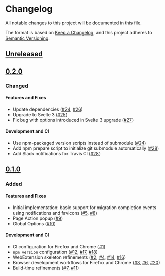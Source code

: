 # Changelog

All notable changes to this project will be documented in this file.

The format is based on [Keep a Changelog](https://keepachangelog.com/en/1.0.0/),
and this project adheres to [Semantic Versioning](https://semver.org/spec/v2.0.0.html).

## [Unreleased]

## [0.2.0]

### Changed

#### Features and Fixes

-   Update dependencies ([#24], [#26])
-   Upgrade to Svelte 3 ([#25])
-   Fix bug with options introduced in Svelte 3 upgrade ([#27])

#### Development and CI

-   Use npm-packaged version scripts instead of submodule ([#24])
-   Add npm prepare script to initialize git submodule automatically ([#28])
-   Add Slack notifications for Travis CI ([#28])

[#24]: https://github.com/jarrodldavis/migrate-guru-notification-webext/issues/24

[#25]: https://github.com/jarrodldavis/migrate-guru-notification-webext/issues/25

[#26]: https://github.com/jarrodldavis/migrate-guru-notification-webext/issues/26

[#27]: https://github.com/jarrodldavis/migrate-guru-notification-webext/issues/27

[#28]: https://github.com/jarrodldavis/migrate-guru-notification-webext/issues/28

## [0.1.0]

### Added

#### Features and Fixes

-   Initial implementation: basic support for migration completion events using notifications and favicons ([#5], [#8])
-   Page Action popup ([#9])
-   Global Options ([#10])

[#5]: https://github.com/jarrodldavis/migrate-guru-notification-webext/issues/5

[#8]: https://github.com/jarrodldavis/migrate-guru-notification-webext/issues/8

[#9]: https://github.com/jarrodldavis/migrate-guru-notification-webext/pull/9

[#10]: https://github.com/jarrodldavis/migrate-guru-notification-webext/pull/10

#### Development and CI

-   CI configuration for Firefox and Chrome ([#1])
-   `npm version` configuration ([#12], [#17], [#18])
-   WebExtension skeleton refinements ([#2], [#4], [#14], [#16])
-   Browser development workflows for Firefox and Chrome ([#3], [#6], [#20])
-   Build-time refinements ([#7], [#11])

[#1]: https://github.com/jarrodldavis/migrate-guru-notification-webext/issues/1

[#12]: https://github.com/jarrodldavis/migrate-guru-notification-webext/issues/12

[#17]: https://github.com/jarrodldavis/migrate-guru-notification-webext/issues/17

[#18]: https://github.com/jarrodldavis/migrate-guru-notification-webext/issues/18

[#2]: https://github.com/jarrodldavis/migrate-guru-notification-webext/issues/2

[#4]: https://github.com/jarrodldavis/migrate-guru-notification-webext/issues/4

[#14]: https://github.com/jarrodldavis/migrate-guru-notification-webext/issues/14

[#16]: https://github.com/jarrodldavis/migrate-guru-notification-webext/issues/16

[#3]: https://github.com/jarrodldavis/migrate-guru-notification-webext/pull/3

[#6]: https://github.com/jarrodldavis/migrate-guru-notification-webext/issues/6

[#20]: https://github.com/jarrodldavis/migrate-guru-notification-webext/issues/20

[#7]: https://github.com/jarrodldavis/migrate-guru-notification-webext/pull/7

[#11]: https://github.com/jarrodldavis/migrate-guru-notification-webext/pull/11

[Unreleased]: https://github.com/jarrodldavis/migrate-guru-notification-webext/compare/v0.2.0...HEAD

[0.2.0]: https://github.com/jarrodldavis/migrate-guru-notification-webext/compare/v0.1.0...v0.2.0

[0.1.0]: https://github.com/jarrodldavis/migrate-guru-notification-webext/compare/v0.0.1...v0.1.0

